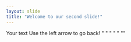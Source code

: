 ```yaml
---
layout: slide
title: "Welcome to our second slide!"
---
```

Your text
Use the left arrow to go back!
"
"
"
"
"
""
